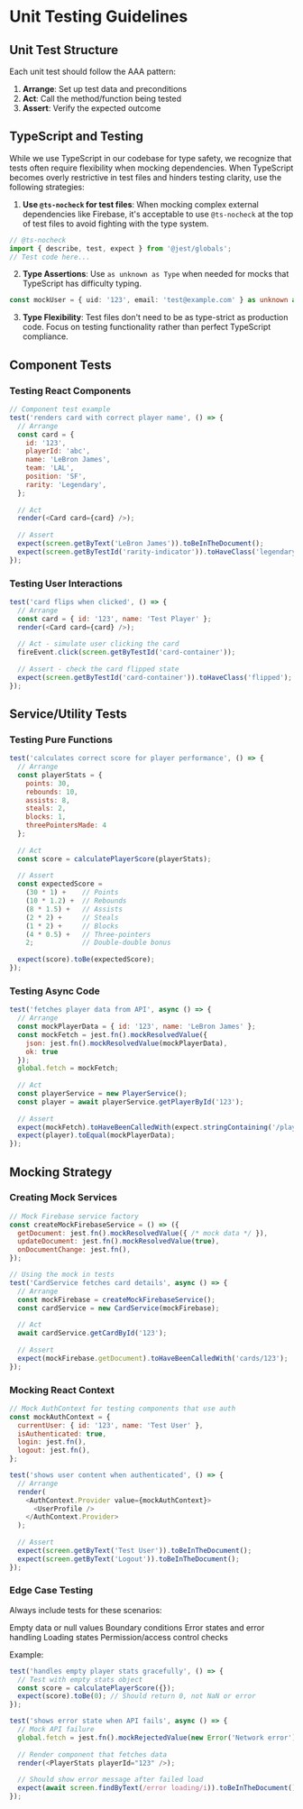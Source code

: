 # Unit Testing Guidelines

## Unit Test Structure

Each unit test should follow the AAA pattern:
1. **Arrange**: Set up test data and preconditions
2. **Act**: Call the method/function being tested
3. **Assert**: Verify the expected outcome

## TypeScript and Testing

While we use TypeScript in our codebase for type safety, we recognize that tests often require flexibility when mocking dependencies. When TypeScript becomes overly restrictive in test files and hinders testing clarity, use the following strategies:

1. **Use `@ts-nocheck` for test files**: When mocking complex external dependencies like Firebase, it's acceptable to use `@ts-nocheck` at the top of test files to avoid fighting with the type system.

```typescript
// @ts-nocheck
import { describe, test, expect } from '@jest/globals';
// Test code here...
```

2. **Type Assertions**: Use `as unknown as Type` when needed for mocks that TypeScript has difficulty typing.

```typescript
const mockUser = { uid: '123', email: 'test@example.com' } as unknown as User;
```

3. **Type Flexibility**: Test files don't need to be as type-strict as production code. Focus on testing functionality rather than perfect TypeScript compliance.

## Component Tests

### Testing React Components

```javascript
// Component test example
test('renders card with correct player name', () => {
  // Arrange
  const card = {
    id: '123',
    playerId: 'abc',
    name: 'LeBron James',
    team: 'LAL',
    position: 'SF',
    rarity: 'Legendary',
  };
  
  // Act
  render(<Card card={card} />);
  
  // Assert
  expect(screen.getByText('LeBron James')).toBeInTheDocument();
  expect(screen.getByTestId('rarity-indicator')).toHaveClass('legendary');
});
```

### Testing User Interactions
```javascript
test('card flips when clicked', () => {
  // Arrange
  const card = { id: '123', name: 'Test Player' };
  render(<Card card={card} />);
  
  // Act - simulate user clicking the card
  fireEvent.click(screen.getByTestId('card-container'));
  
  // Assert - check the card flipped state
  expect(screen.getByTestId('card-container')).toHaveClass('flipped');
});
```

## Service/Utility Tests
### Testing Pure Functions
```javascript
test('calculates correct score for player performance', () => {
  // Arrange
  const playerStats = {
    points: 30,
    rebounds: 10,
    assists: 8,
    steals: 2,
    blocks: 1,
    threePointersMade: 4
  };
  
  // Act
  const score = calculatePlayerScore(playerStats);
  
  // Assert
  const expectedScore = 
    (30 * 1) +    // Points
    (10 * 1.2) +  // Rebounds
    (8 * 1.5) +   // Assists
    (2 * 2) +     // Steals
    (1 * 2) +     // Blocks
    (4 * 0.5) +   // Three-pointers
    2;            // Double-double bonus
    
  expect(score).toBe(expectedScore);
});
```

### Testing Async Code
```javascript
test('fetches player data from API', async () => {
  // Arrange
  const mockPlayerData = { id: '123', name: 'LeBron James' };
  const mockFetch = jest.fn().mockResolvedValue({
    json: jest.fn().mockResolvedValue(mockPlayerData),
    ok: true
  });
  global.fetch = mockFetch;
  
  // Act
  const playerService = new PlayerService();
  const player = await playerService.getPlayerById('123');
  
  // Assert
  expect(mockFetch).toHaveBeenCalledWith(expect.stringContaining('/players/123'));
  expect(player).toEqual(mockPlayerData);
});
```

## Mocking Strategy
### Creating Mock Services
```javascript
// Mock Firebase service factory
const createMockFirebaseService = () => ({
  getDocument: jest.fn().mockResolvedValue({ /* mock data */ }),
  updateDocument: jest.fn().mockResolvedValue(true),
  onDocumentChange: jest.fn(),
});

// Using the mock in tests
test('CardService fetches card details', async () => {
  // Arrange
  const mockFirebase = createMockFirebaseService();
  const cardService = new CardService(mockFirebase);
  
  // Act
  await cardService.getCardById('123');
  
  // Assert
  expect(mockFirebase.getDocument).toHaveBeenCalledWith('cards/123');
});
```

### Mocking React Context
```javascript
// Mock AuthContext for testing components that use auth
const mockAuthContext = {
  currentUser: { id: '123', name: 'Test User' },
  isAuthenticated: true,
  login: jest.fn(),
  logout: jest.fn(),
};

test('shows user content when authenticated', () => {
  // Arrange
  render(
    <AuthContext.Provider value={mockAuthContext}>
      <UserProfile />
    </AuthContext.Provider>
  );
  
  // Assert
  expect(screen.getByText('Test User')).toBeInTheDocument();
  expect(screen.getByText('Logout')).toBeInTheDocument();
});
```

### Edge Case Testing
Always include tests for these scenarios:

Empty data or null values
Boundary conditions
Error states and error handling
Loading states
Permission/access control checks

Example:
```javascript
test('handles empty player stats gracefully', () => {
  // Test with empty stats object
  const score = calculatePlayerScore({});
  expect(score).toBe(0); // Should return 0, not NaN or error
});

test('shows error state when API fails', async () => {
  // Mock API failure
  global.fetch = jest.fn().mockRejectedValue(new Error('Network error'));
  
  // Render component that fetches data
  render(<PlayerStats playerId="123" />);
  
  // Should show error message after failed load
  expect(await screen.findByText(/error loading/i)).toBeInTheDocument();
});
```